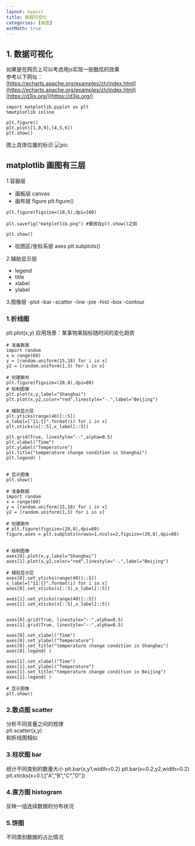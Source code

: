 ```yaml
---
layout: mypost
title: 数据可视化
categories: [画图]
extMath: true
---
```


## 1. 数据可视化
如果是在网页上可以考虑用js实现一些酷炫的效果  
参考以下网址：  
[https://echarts.apache.org/examples/zh/index.html](https://echarts.apache.org/examples/zh/index.html)  
[https://d3js.org/](https://d3js.org/)  

```
import matplotlib.pyplot as plt
%matplotlib inline
```
```
plt.figure()
plt.plot([1,0,9],[4,5,6])
plt.show()
```
图上具体位置的标识
![pic](matplotlib.png)

## matplotlib 画图有三层
1.容器层
- 画板层 canvas
- 画布层 figure plt.figure()  

```
plt.figure(figsize=(10,5),dpi=100)

plt.savefig("matplotlib.png") #要放在plt.show()之前

plt.show()
```
- 绘图区/坐标系层 axes plt.subplots()  

2.辅助显示层
- legend
- title
- xlabel
- ylabel

3.图像层
-plot
-bar
-scatter
-line
-pie
-hist
-box
-contour

### 1.折线图
plt.plot(x,y)
应用场景：某事物某指标随时间的变化趋势

```
# 准备数据
import random
x = range(60)
y = [random.uniform(15,18) for i in x]
y2 = [random.uniform(1,3) for i in x]

# 创建画布
plt.figure(figsize=(20,8),dpi=80)
# 绘制图像
plt.plot(x,y,label="Shanghai")
plt.plot(x,y2,color="red",linestyle="-.",label="Beijing")

# 辅助显示层
plt.yticks(range(40)[::5])
x_label=["11:{}".format(i) for i in x]
plt.xticks(x[::5],x_label[::5])

plt.grid(True, linestyle="--",alpha=0.5)
plt.xlabel("Time")
plt.ylabel("Temperature")
plt.title("temperature change condition in Shanghai")
plt.legend( )


# 显示图像
plt.show()

```
```
# 准备数据
import random
x = range(60)
y = [random.uniform(15,18) for i in x]
y2 = [random.uniform(1,3) for i in x]

# 创建画布
# plt.figure(figsize=(20,8),dpi=80)
figure,axes = plt.subplots(nrows=1,ncols=2,figsize=(20,8),dpi=80)


# 绘制图像
axes[0].plot(x,y,label="Shanghai")
axes[1].plot(x,y2,color="red",linestyle="-.",label="Beijing")

# 辅助显示层
axes[0].set_yticks(range(40)[::5])
x_label=["11:{}".format(i) for i in x]
axes[0].set_xticks(x[::5],x_label[::5])

axes[1].set_yticks(range(40)[::5])
axes[1].set_xticks(x[::5],x_label[::5])


axes[0].grid(True, linestyle="--",alpha=0.5)
axes[1].grid(True, linestyle="--",alpha=0.5)

axes[0].set_xlabel("Time")
axes[0].set_ylabel("Temperature")
axes[0].set_title("temperature change condition in Shanghai")
axes[0].legend( )

axes[1].set_xlabel("Time")
axes[1].set_ylabel("Temperature")
axes[1].set_title("temperature change condition in Beijing")
axes[1].legend( )

# 显示图像
plt.show()
```


### 2.散点图 scatter
分析不同变量之间的规律  
plt.scatter(x,y)  
和折线图相似

### 3.柱状图 bar
统计不同类别的数量大小
plt.bar(x,y1,width=0.2)
plt.bar(x+0.2,y2,width=0.2)
plt.xticks(x+0.1,["A","B","C","D"])


### 4.直方图 histogram
反映一组连续数据的分布状况


### 5.饼图
不同类别数据的占比情况